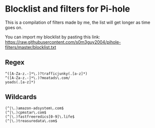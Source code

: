 # Blocklist and filters for Pi-hole

This is a compilation of filters made by me, the list will get longer as time goes on.

You can import my blocklist by pasting this link: https://raw.githubusercontent.com/s0m3guy2004/pihole-filters/master/blocklist.txt
## Regex
```
^([A-Za-z.-]*\.)?trafficjunky(.[a-z]*)
^([A-Za-z.-]*\.)?moatads\.com/
yoads(.[a-z]*)
```
## Wildcards
```
(^|\.)amazon-adsystem\.com$
(^|\.)cpmstar\.com$
(^|\.)fastfreeredics[0-9]\.life$
(^|\.)treasuredata\.com$
```
